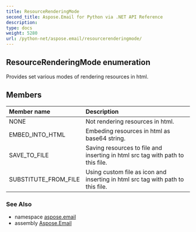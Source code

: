 ```yaml
---
title: ResourceRenderingMode
second_title: Aspose.Email for Python via .NET API Reference
description: 
type: docs
weight: 5280
url: /python-net/aspose.email/resourcerenderingmode/
---
```


## ResourceRenderingMode enumeration

Provides set various modes of rendering resources in html.

## Members
| Member name | Description |
| :- | :- |
|NONE|Not rendering resources in html.|
|EMBED_INTO_HTML|Embeding resources in html as base64 string.|
|SAVE_TO_FILE|Saving resources to file and inserting in html src tag with path to this file.|
|SUBSTITUTE_FROM_FILE|Using custom file as icon and inserting in html src tag with path to this file.|

### See Also

* namespace [aspose.email](/email/python-net/aspose.email/)
* assembly [Aspose.Email](/email/python-net/)

